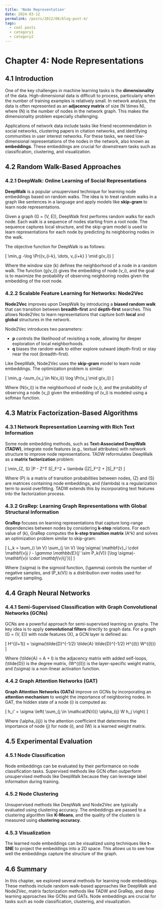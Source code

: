 ```yaml
---
title: 'Node Representation'
date: 2024-03-12
permalink: /posts/2012/08/blog-post-4/
tags:
  - cool posts
  - category1
  - category2
---
```


# Chapter 4: Node Representations

## 4.1 Introduction
One of the key challenges in machine learning tasks is the **dimensionality** of the data. High-dimensional data is difficult to process, particularly when the number of training examples is relatively small. In network analysis, the data is often represented as an **adjacency matrix** of size \(N \times N\), where \(N\) is the number of nodes in the network graph. This makes the dimensionality problem especially challenging.

Applications of network data include tasks like friend recommendation in social networks, clustering papers in citation networks, and identifying communities in user interest networks. For these tasks, we need low-dimensional representations of the nodes in the network, also known as **embeddings**. These embeddings are crucial for downstream tasks such as classification, clustering, and visualization.

## 4.2 Random Walk-Based Approaches

### 4.2.1 DeepWalk: Online Learning of Social Representations
**DeepWalk** is a popular unsupervised technique for learning node embeddings based on random walks. The idea is to treat random walks in a graph like sentences in a language and apply models like **skip-gram** to learn node representations.

Given a graph \(G = (V, E)\), DeepWalk first performs random walks for each node. Each walk is a sequence of nodes starting from a root node. The sequence captures local structure, and the skip-gram model is used to learn representations for each node by predicting its neighboring nodes in the walk.

The objective function for DeepWalk is as follows:

\[
\min_g -\log \Pr(\{v_{i-k}, \dots, v_{i+k} \} \mid g(v_i))
\]

Where the window size \(k\) defines the neighborhood of a node in a random walk. The function \(g(v_i)\) gives the embedding of node \(v_i\), and the goal is to maximize the probability of observing neighboring nodes given the embedding of the root node.

### 4.2.2 Scalable Feature Learning for Networks: Node2Vec
**Node2Vec** improves upon DeepWalk by introducing a **biased random walk** that can transition between **breadth-first** and **depth-first** searches. This allows Node2Vec to learn representations that capture both **local** and **global** structures in the network.

Node2Vec introduces two parameters:
- **p** controls the likelihood of revisiting a node, allowing for deeper exploration of local neighborhoods.
- **q** biases the random walk to either explore outward (depth-first) or stay near the root (breadth-first).

Like DeepWalk, Node2Vec uses the **skip-gram** model to learn node embeddings. The optimization problem is similar:

\[
\min_g -\sum_{v_j \in N(v_i)} \log \Pr(v_j \mid g(v_i))
\]

Where \(N(v_i)\) is the neighborhood of node \(v_i\), and the probability of observing a node \(v_j\) given the embedding of \(v_i\) is modeled using a softmax function.

## 4.3 Matrix Factorization-Based Algorithms

### 4.3.1 Network Representation Learning with Rich Text Information
Some node embedding methods, such as **Text-Associated DeepWalk (TADW)**, integrate node features (e.g., textual attributes) with network structure to improve node representations. TADW reformulates DeepWalk as a **matrix factorization** problem:

\[
\min_{Z, S} \|P - Z^T S\|_F^2 + \lambda (\|Z\|_F^2 + \|S\|_F^2)
\]

Where \(P\) is a matrix of transition probabilities between nodes, \(Z\) and \(S\) are matrices containing node embeddings, and \(\lambda\) is a regularization term to avoid overfitting. TADW extends this by incorporating text features into the factorization process.

### 4.3.2 GraRep: Learning Graph Representations with Global Structural Information
**GraRep** focuses on learning representations that capture long-range dependencies between nodes by considering **k-step** relations. For each value of \(k\), GraRep computes the **k-step transition matrix** \(A^k\) and solves an optimization problem similar to skip-gram:

\[
L_k = \sum_{i \in V} \sum_{j \in V} \log \sigma( \mathbf{v}_i \cdot \mathbf{v}_j ) - \gamma \mathbb{E}_{j' \sim P_k(V)} [\log \sigma(- \mathbf{v}_i \cdot \mathbf{v}_{j'})]
\]

Where \(\sigma\) is the sigmoid function, \(\gamma\) controls the number of negative samples, and \(P_k(V)\) is a distribution over nodes used for negative sampling.

## 4.4 Graph Neural Networks

### 4.4.1 Semi-Supervised Classification with Graph Convolutional Networks (GCNs)
GCNs are a powerful approach for semi-supervised learning on graphs. The key idea is to apply **convolutional filters** directly to graph data. For a graph \(G = (V, E)\) with node features \(X\), a GCN layer is defined as:

\[
H^{(l+1)} = \sigma(\tilde{D}^{-1/2} \tilde{A} \tilde{D}^{-1/2} H^{(l)} W^{(l)})
\]

Where \(\tilde{A} = A + I\) is the adjacency matrix with added self-loops, \(\tilde{D}\) is the degree matrix, \(W^{(l)}\) is the layer-specific weight matrix, and \(\sigma\) is a non-linear activation function.

### 4.4.2 Graph Attention Networks (GAT)
**Graph Attention Networks (GATs)** improve on GCNs by incorporating an **attention mechanism** to weight the importance of neighboring nodes. In GAT, the hidden state of a node \(i\) is computed as:

\[
h_i' = \sigma \left( \sum_{j \in \mathcal{N}(i)} \alpha_{ij} W h_j \right)
\]

Where \(\alpha_{ij}\) is the attention coefficient that determines the importance of node \(j\) for node \(i\), and \(W\) is a learned weight matrix.

## 4.5 Experimental Evaluation

### 4.5.1 Node Classification
Node embeddings can be evaluated by their performance on node classification tasks. Supervised methods like GCN often outperform unsupervised methods like DeepWalk because they can leverage label information during training.

### 4.5.2 Node Clustering
Unsupervised methods like DeepWalk and Node2Vec are typically evaluated using clustering accuracy. The embeddings are passed to a clustering algorithm like **K-Means**, and the quality of the clusters is measured using **clustering accuracy**.

### 4.5.3 Visualization
The learned node embeddings can be visualized using techniques like **t-SNE** to project the embeddings into a 2D space. This allows us to see how well the embeddings capture the structure of the graph.

## 4.6 Summary
In this chapter, we explored several methods for learning node embeddings. These methods include random walk-based approaches like DeepWalk and Node2Vec, matrix factorization methods like TADW and GraRep, and deep learning approaches like GCNs and GATs. Node embeddings are crucial for tasks such as node classification, clustering, and visualization.


